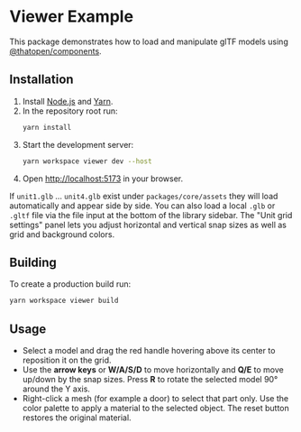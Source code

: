 # Viewer Example

This package demonstrates how to load and manipulate glTF models using
[@thatopen/components](https://www.npmjs.com/package/@thatopen/components).

## Installation

1. Install [Node.js](https://nodejs.org/) and [Yarn](https://yarnpkg.com/).
2. In the repository root run:
   ```bash
   yarn install
   ```
3. Start the development server:
   ```bash
   yarn workspace viewer dev --host
   ```
4. Open [http://localhost:5173](http://localhost:5173) in your browser.

If `unit1.glb` … `unit4.glb` exist under `packages/core/assets` they will load
automatically and appear side by side. You can also load a local `.glb` or
`.gltf` file via the file input at the bottom of the library sidebar.
The "Unit grid settings" panel lets you adjust horizontal and vertical snap
sizes as well as grid and background colors.

## Building

To create a production build run:
```bash
yarn workspace viewer build
```

## Usage

- Select a model and drag the red handle hovering above its center to reposition
  it on the grid.
- Use the **arrow keys** or **W/A/S/D** to move horizontally and **Q/E** to
  move up/down by the snap sizes. Press **R** to rotate the selected model 90°
  around the Y axis.
- Right-click a mesh (for example a door) to select that part only. Use the
  color palette to apply a material to the selected object. The reset button
  restores the original material.


